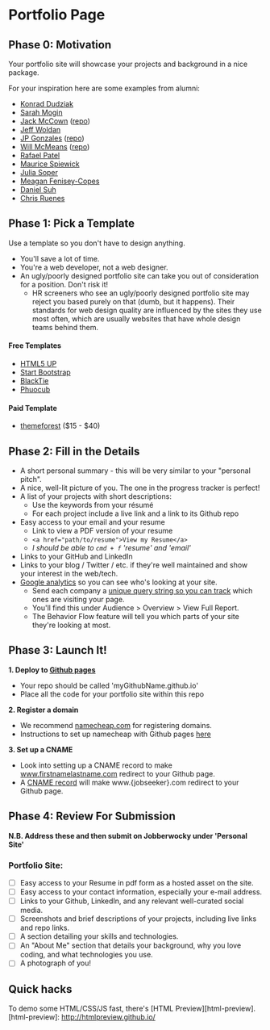 # Portfolio Page

## Phase 0: Motivation

Your portfolio site will showcase your projects and background in a nice package.

For your inspiration here are some examples from alumni:

* [Konrad Dudziak][konrad]
* [Sarah Mogin][sarah]
* [Jack McCown][jack] ([repo][jack-repo])
* [Jeff Woldan][jeff]
* [JP Gonzales][jp] ([repo][jp-repo])
* [Will McMeans][will] ([repo][will-repo])
* [Rafael Patel][rafael]
* [Maurice Spiewick][maurice]
* [Julia Soper][julia]
* [Meagan Fenisey-Copes][meagan]
* [Daniel Suh][daniel]
* [Chris Ruenes][chris]

[konrad]: http://www.konrad-dudziak.com/
[sarah]: http://www.sarahmogin.com/
[julia]: http://juliasoper.com/
[jack]: http://jackmac.me/
[jeff]: http://jwoldan.net/
[jack-repo]: https://github.com/jackmac92/jackmac92.github.io
[jp]: http://jpgonzalez.io/
[jp-repo]: https://github.com/jpgonzalez2011/jpgonzalez2011.github.io
[will]: http://willmcmeans.com/
[will-repo]: https://github.com/wmcmeans/wmcmeans.github.io
[rafael]: http://rafipatel.com/
[meagan]: http://meaganfeniseycopes.com/
[maurice]: http://www.spiewack.com/
[daniel]: http://dansuh.me/
[chris]: http://chrisruenes.com/

## Phase 1: Pick a Template

Use a template so you don't have to design anything.
  * You'll save a lot of time.
  * You're a web developer, not a web designer.
  * An ugly/poorly designed portfolio site can take you out of consideration for a position. Don't risk it!
    * HR screeners who see an ugly/poorly designed portfolio site may reject you based purely on that (dumb, but it happens). Their standards for web design quality are influenced by the sites they use most often, which are usually websites that have whole design teams behind them.

#### Free Templates
  * [HTML5 UP][html5-up]
  * [Start Bootstrap][startbs]
  * [BlackTie][blacktie]
  * [Phuocub][phuocub]

[startbs]: http://startbootstrap.com/
[html5-up]: http://html5up.net/
[blacktie]: http://www.blacktie.co/
[phuocub]: http://phuocub.com/2013/09/free-html5-css3-templates-free-download/

#### Paid Template
  * [themeforest][themeforest] ($15 - $40)

[themeforest]: http://themeforest.net/search?utf8=%E2%9C%93&term=personal

## Phase 2: Fill in the Details

* A short personal summary - this will be very similar to your "personal pitch".
* A nice, well-lit picture of you. The one in the progress tracker is perfect!
* A list of your projects with short descriptions:
    * Use the keywords from your résumé
    * For each project include a live link and a link to its Github repo
* Easy access to your email and your resume
  * Link to view a PDF version of your resume
  * `<a href="path/to/resume">View my Resume</a>`
  * *I should be able to `cmd + f` 'resume' and 'email'*
* Links to your GitHub and LinkedIn
* Links to your blog / Twitter / etc. if they're well maintained and show your interest in the web/tech.
* [Google analytics][google-analytics] so you can see who's looking at your site.
    * Send each company a [unique query string so you can track][company-tracking] which ones are visiting your page.
    * You'll find this under Audience > Overview > View Full Report.
    * The Behavior Flow feature will tell you which parts of your site they're looking at most.

[google-analytics]: ../../projects/google-analytics/google-analytics-reading.md
[company-tracking]: ../../projects/google-analytics/google-analytics-reading.md#tracking-job-applications

## Phase 3: Launch It!

**1. Deploy to [Github pages](https://pages.github.com/)**
   * Your repo should be called 'myGithubName.github.io'
   * Place all the code for your portfolio site within this repo

**2. Register a domain**
   * We recommend [namecheap.com][namecheap] for registering domains.
   * Instructions to set up namecheap with Github pages [here][namecheap-instructions]

[namecheap]: http://www.namecheap.com/
[namecheap-instructions]: https://www.namecheap.com/support/knowledgebase/article.aspx/9645/2208/how-do-i-link-my-domain-to-github-pages


**3. Set up a CNAME**
   * Look into setting up a CNAME record to make www.firstnamelastname.com redirect to your Github page.
   * A [CNAME record](https://help.github.com/articles/using-a-custom-domain-with-github-pages/) will make www.{jobseeker}.com redirect to your Github page.

## Phase 4: Review For Submission

**N.B. Address these and then submit on Jobberwocky under 'Personal Site'**

### Portfolio Site:

- [ ] Easy access to your Resume in pdf form as a hosted asset on the site.
- [ ] Easy access to your contact information, especially your e-mail address.
- [ ] Links to your Github, LinkedIn, and any relevant well-curated social media.
- [ ] Screenshots and brief descriptions of your projects, including live links and repo links.
- [ ] A section detailing your skills and technologies.
- [ ] An "About Me" section that details your background, why you love coding, and what technologies you use.
- [ ] A photograph of you!

## Quick hacks

To demo some HTML/CSS/JS fast, there's [HTML Preview][html-preview].
[html-preview]: http://htmlpreview.github.io/
